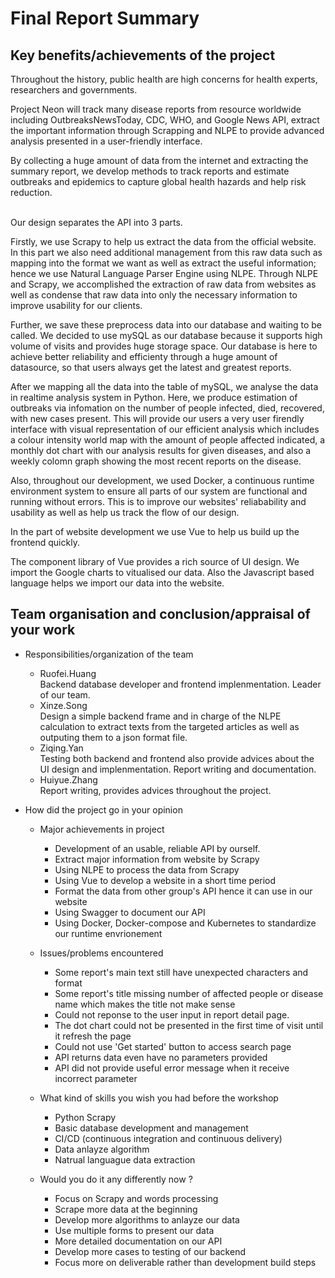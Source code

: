 # Final Report Summary

## Key benefits/achievements of the project

Throughout the history, public health are high concerns for health experts, researchers and governments.

Project Neon will track many disease reports from resource worldwide including OutbreaksNewsToday,  CDC, WHO, and Google News API, extract the important information through Scrapping and NLPE to provide advanced analysis presented in a user-friendly interface. 

By collecting a huge amount of data from the internet and extracting the summary report, we develop methods to track reports and estimate outbreaks and epidemics to capture global health hazards and help risk reduction. 

<br>
Our design separates the API into 3 parts.

Firstly, we use Scrapy to help us extract the data from the official website. In this part we also need additional management from this raw data such as mapping into the format we want as well as extract the useful information; hence we use Natural Language Parser Engine using NLPE. Through NLPE and Scrapy, we accomplished the extraction of raw data from websites as well as condense that raw data into only the necessary information to improve usability for our clients.

Further, we save these preprocess data into our database and waiting to be called. We decided to use mySQL as our database because it supports high volume of visits and provides huge storage space. Our database is here to achieve better reliability and efficienty through a huge amount of datasource, so that users always get the latest and greatest reports.

After we mapping all the data into the table of mySQL, we analyse the data in realtime analysis system in Python. Here, we produce estimation of outbreaks via infomation on the number of people infected, died, recovered, with new cases present. This will provide our users a very user firendly interface with visual representation of our efficient analysis which includes a colour intensity world map with the amount of people affected indicated, a monthly dot chart with our analysis results for given diseases, and also a weekly colomn graph showing the most recent reports on the disease.

Also, throughout our development, we used Docker, a continuous runtime environment system to ensure all parts of our system are functional and running without errors. This is to improve our websites' reliabability and usability as well as help us track the flow of our design.

In the part of website development we use Vue to help us build up the frontend quickly.   

The component library of Vue provides a rich source of UI design. We import the Google charts to vitualised our data. Also the Javascript based language helps we import our data into the website. 

## Team organisation and conclusion/appraisal of your work  

- Responsibilities/organization of the team
  - Ruofei.Huang  <br>
    Backend database developer and frontend implenmentation. Leader of our team. 
  - Xinze.Song  
    Design a simple backend frame and in charge of the NLPE calculation to extract texts from the targeted articles as well as outputing them to a json format file.
  - Ziqing.Yan  
  Testing both backend and frontend also provide advices about the UI design and implenmentation. Report writing and documentation.
  - Huiyue.Zhang  
  Report writing, provides advices throughout the project.

- How did the project go in your opinion  
  - Major achievements in project  
    - Development of an usable, reliable API by ourself.
    - Extract major information from website by Scrapy
    - Using NLPE to process the data from Scrapy
    - Using Vue to develop a website in a short time period
    - Format the data from other group's API hence it can use in our website
    - Using Swagger to document our API
    - Using Docker, Docker-compose and Kubernetes to standardize our runtime envrionement

  - Issues/problems encountered
    - Some report's main text still have unexpected characters and format
    - Some report's title missing number of affected people or disease name which makes the title not make sense
    - Could not reponse to the user input in report detail page.
    - The dot chart could not be presented in the first time of visit until it refresh the page
    - Could not use 'Get started' button to access search page
    - API returns data even have no parameters provided
    - API did not provide useful error message when it receive incorrect parameter

  - What kind of skills you wish you had before the workshop
    - Python Scrapy
    - Basic database development and management
    - CI/CD (continuous integration and continuous delivery)
    - Data anlayze algorithm
    - Natrual languague data extraction

  - Would you do it any differently now ?
    - Focus on Scrapy and words processing
    - Scrape more data at the beginning
    - Develop more algorithms to anlayze our data
    - Use multiple forms to present our data 
    - More detailed documentation on our API
    - Develop more cases to testing of our backend
    - Focus more on deliverable rather than development build steps
